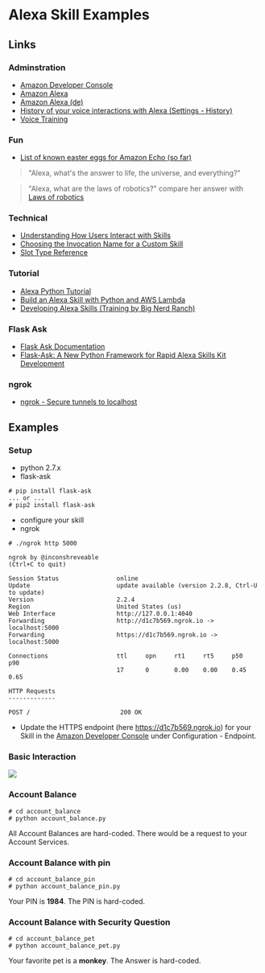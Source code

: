 # Alexa Skill Examples

## Links
### Adminstration
* [Amazon Developer Console](https://developer.amazon.com)
* [Amazon Alexa](https://alexa.amazon.com)
* [Amazon Alexa (de)](https://alexa.amazon.de)
* [History of your voice interactions with Alexa (Settings - History)](https://alexa.amazon.de/spa/index.html?#settings/dialogs)
* [Voice Training](https://www.amazon.com/gp/help/customer/display.html?nodeId=201601940)

### Fun
* [List of known easter eggs for Amazon Echo (so far)](https://www.reddit.com/r/amazonecho/comments/2v15fx/list_of_known_easter_eggs_for_amazon_echo_so_far)

> "Alexa, what's the answer to life, the universe, and everything?"

> "Alexa, what are the laws of robotics?" compare her answer with <a href="https://en.wikipedia.org/wiki/Laws_of_robotics">Laws of robotics<a>

### Technical
* [Understanding How Users Interact with Skills](https://developer.amazon.com/public/solutions/alexa/alexa-skills-kit/docs/understanding-how-users-interact-with-skills)
* [Choosing the Invocation Name for a Custom Skill](https://developer.amazon.com/public/solutions/alexa/alexa-skills-kit/docs/choosing-the-invocation-name-for-an-alexa-skill)
* [Slot Type Reference](https://developer.amazon.com/public/solutions/alexa/alexa-skills-kit/docs/built-in-intent-ref/slot-type-reference)

### Tutorial
* [Alexa Python Tutorial](https://developer.amazon.com/de/alexa-skills-kit/alexa-skill-quick-start-tutorial)
* [Build an Alexa Skill with Python and AWS Lambda](http://moduscreate.com/build-an-alexa-skill-with-python-and-aws-lambda)
* [Developing Alexa Skills (Training by Big Nerd Ranch)](https://developer.amazon.com/de/alexa-skills-kit/big-nerd-ranch)

### Flask Ask
* [Flask Ask Documentation](https://flask-ask.readthedocs.io/en/latest)
* [Flask-Ask: A New Python Framework for Rapid Alexa Skills Kit Development](https://developer.amazon.com/de/blogs/post/tx14r0iyygh3skt/flask-ask:-a-new-python-framework-for-rapid-alexa-skills-kit-development)

### ngrok
* [ngrok - Secure tunnels to localhost](https://ngrok.com)

## Examples
### Setup
* python 2.7.x
* flask-ask
```
# pip install flask-ask
... or ...
# pip2 install flask-ask
```
* configure your skill
* ngrok
```
# ./ngrok http 5000

ngrok by @inconshreveable                                                                                                                                                                                                                                             (Ctrl+C to quit)

Session Status                online
Update                        update available (version 2.2.8, Ctrl-U to update)
Version                       2.2.4
Region                        United States (us)
Web Interface                 http://127.0.0.1:4040
Forwarding                    http://d1c7b569.ngrok.io -> localhost:5000
Forwarding                    https://d1c7b569.ngrok.io -> localhost:5000

Connections                   ttl     opn     rt1     rt5     p50     p90
                              17      0       0.00    0.00    0.45    0.65

HTTP Requests
-------------

POST /                         200 OK
```
* Update the HTTPS endpoint (here https://d1c7b569.ngrok.io) for your Skill in the [Amazon Developer Console](https://developer.amazon.com) under Configuration - Endpoint.

### Basic Interaction
<img src="https://rawgithub.com/marcsauter/alexa-skill-examples/master/images/interaction.svg">

### Account Balance
```
# cd account_balance
# python account_balance.py
```

All Account Balances are hard-coded. There would be a request to your Account Services.

### Account Balance with pin
```
# cd account_balance_pin
# python account_balance_pin.py
```

Your PIN is **1984**. The PIN is hard-coded.

### Account Balance with Security Question
```
# cd account_balance_pet
# python account_balance_pet.py
```

Your favorite pet is a **monkey**. The Answer is hard-coded.

